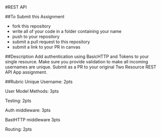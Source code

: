#REST API

##To Submit this Assignment
  * fork this repository
  * write all of your code in a folder containing your name
  * push to your repository
  * submit a pull request to this repository
  * submit a link to your PR in canvas

##Description
Add authentication using BasicHTTP and Tokens to your single resource. Make sure you provide validation to make all incoming usernames are unique. Submit as a PR to your original Two Resource REST API App assignment.

##Rubric
Unique Username: 2pts

User Model Methods: 3pts

Testing: 2pts

Auth middleware: 3pts

BastHTTP middleware 3pts

Routing: 2pts
